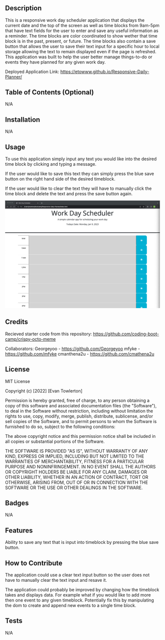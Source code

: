 # <Your-Project-Title>

## Description
This is a responsive work day scheduler application that displays the current date and the top of the screen as well as time blocks from 9am-5pm that have text fields for the user to enter and save any useful information as a reminder. The time blocks are color coordinated to show wether that time block is in the past, present, or future.
The time blocks also contain a save button that allows the user to save their text input for a specific hour to local storage allowing the text to remain displayed even if the page is refreshed. This application was built to help the user better manage things-to-do or events they have planned for any given work day.

Deployed Application Link: https://etowww.github.io/Responsive-Daily-Planner/

## Table of Contents (Optional)
N/A

## Installation
N/A

## Usage
To use this application simply input any text you would like into the desired time block by clicking and typing a message.

If the user would like to save this text they can simply press the blue save button on the right hand side of the desired timeblock.

If the user would like to clear the text they will have to manually click the time block and delete the text and press the save button again.


![alt text](assets/images/homeScreen.png)

## Credits
Recieved starter code from this repository: 
https://github.com/coding-boot-camp/crispy-octo-meme

Collaborators:
Georgeyoo - https://github.com/Georgeyoo
mfyke - https://github.com/mfyke
cmanthena2u - https://github.com/cmathena2u

## License
MIT License

Copyright (c) [2022] [Evan Towlerton]

Permission is hereby granted, free of charge, to any person obtaining a copy of this software and associated documentation files (the "Software"), to deal in the Software without restriction, including without limitation the rights to use, copy, modify, merge, publish, distribute, sublicense, and/or sell copies of the Software, and to permit persons to whom the Software is furnished to do so, subject to the following conditions:

The above copyright notice and this permission notice shall be included in all copies or substantial portions of the Software.

THE SOFTWARE IS PROVIDED "AS IS", WITHOUT WARRANTY OF ANY KIND, EXPRESS OR IMPLIED, INCLUDING BUT NOT LIMITED TO THE WARRANTIES OF MERCHANTABILITY, FITNESS FOR A PARTICULAR PURPOSE AND NONINFRINGEMENT. IN NO EVENT SHALL THE AUTHORS OR COPYRIGHT HOLDERS BE LIABLE FOR ANY CLAIM, DAMAGES OR OTHER LIABILITY, WHETHER IN AN ACTION OF CONTRACT, TORT OR OTHERWISE, ARISING FROM, OUT OF OR IN CONNECTION WITH THE SOFTWARE OR THE USE OR OTHER DEALINGS IN THE SOFTWARE.

## Badges
N/A

## Features
Ability to save any text that is input into timeblock by pressing the blue save button.

## How to Contribute
The application could use a clear text input button so the user does not have to manually clear the text input and resave it.

The application could probably be improved by changing how the timeblock takes and displays data. For example what if you would like to add more then one event to any given timeblock. Potentially fix this by manipulating the dom to create and append new events to a single time block. 

## Tests
N/A
